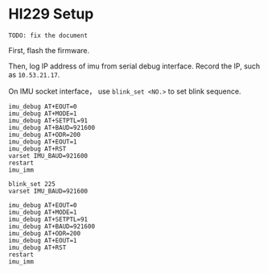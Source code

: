 # HI229 Setup

```
TODO: fix the document
```

First, flash the firmware.

Then, log IP address of imu from serial debug interface. Record the IP, such as `10.53.21.17`.

On IMU socket interface， use `blink_set <NO.>` to set blink sequence.

```text
imu_debug AT+EOUT=0
imu_debug AT+MODE=1
imu_debug AT+SETPTL=91
imu_debug AT+BAUD=921600
imu_debug AT+ODR=200
imu_debug AT+EOUT=1
imu_debug AT+RST
varset IMU_BAUD=921600
restart
imu_imm
```

```
blink_set 225
varset IMU_BAUD=921600

imu_debug AT+EOUT=0
imu_debug AT+MODE=1
imu_debug AT+SETPTL=91
imu_debug AT+BAUD=921600
imu_debug AT+ODR=200
imu_debug AT+EOUT=1
imu_debug AT+RST
restart
imu_imm
```
